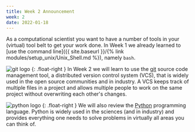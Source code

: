 ```yaml
---
title: Week 2 Announcement
week: 2
date: 2022-01-18
---
```


As a computational scientist you want to have a number of tools in
your (virtual) tool belt to get your work done. In Week 1 we already
learned to [use the command line]({{ site.baseurl }}/{% link
modules/setup_unix/Unix_Shell.md %}), namely `bash`. 

![git logo](https://git-scm.com/images/logo@2x.png)
{: .float-right }
In Week 2 we will learn to use the [git](https://git-scm.com/) source
code management tool, a distributed version control system (VCS), that
is widely used in the open source communities and in industry. A VCS
keeps track of multiple files in a project and allows multiple people
to work on the same project without overwriting each other's changes.

![python logo](https://www.python.org/static/img/python-logo.png)
{: .float-right }
We will also review the [Python](https://www.python.org/) programming
language. Python is widely used in the sciences (and in industry) and
provides everything one needs to solve problems in virtually all areas
you can think of.

